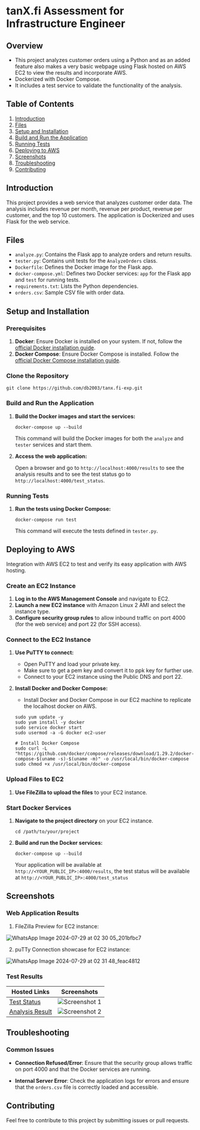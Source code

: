 # tanX.fi Assessment for Infrastructure Engineer

## Overview

- This project analyzes customer orders using a Python and as an added feature also makes a very basic webpage using Flask hosted on AWS EC2 to view the results and incorporate AWS. 
- Dockerized with Docker Compose. 
- It includes a test service to validate the functionality of the analysis.

## Table of Contents

1. [Introduction](#introduction)
2. [Files](#files)
3. [Setup and Installation](#setup-and-installation)
4. [Build and Run the Application](#build-and-run-the-application)
5. [Running Tests](#running-tests)
6. [Deploying to AWS](#deploying-to-aws)
7. [Screenshots](#screenshots)
8. [Troubleshooting](#troubleshooting)
9. [Contributing](#contributing)


## Introduction

This project provides a web service that analyzes customer order data. The analysis includes revenue per month, revenue per product, revenue per customer, and the top 10 customers. The application is Dockerized and uses Flask for the web service.

## Files

- `analyze.py`: Contains the Flask app to analyze orders and return results.
- `tester.py`: Contains unit tests for the `AnalyzeOrders` class.
- `Dockerfile`: Defines the Docker image for the Flask app.
- `docker-compose.yml`: Defines two Docker services: `app` for the Flask app and `test` for running tests.
- `requirements.txt`: Lists the Python dependencies.
- `orders.csv`: Sample CSV file with order data.

## Setup and Installation

### Prerequisites

1. **Docker**: Ensure Docker is installed on your system. If not, follow the [official Docker installation guide](https://docs.docker.com/get-docker/).
2. **Docker Compose**: Ensure Docker Compose is installed. Follow the [official Docker Compose installation guide](https://docs.docker.com/compose/install/).

### Clone the Repository

```
git clone https://github.com/db2003/tanx.fi-exp.git
```

### Build and Run the Application

1. **Build the Docker images and start the services:**

   ```
   docker-compose up --build
   ```

   This command will build the Docker images for both the `analyze` and `tester` services and start them.

2. **Access the web application:**

   Open a browser and go to `http://localhost:4000/results` to see the analysis results and to see the test status go to `http://localhost:4000/test_status`.

### Running Tests

1. **Run the tests using Docker Compose:**

   ```
   docker-compose run test
   ```

   This command will execute the tests defined in `tester.py`.

## Deploying to AWS

Integration with AWS EC2 to test and verify its easy application with AWS hosting.

### Create an EC2 Instance

1. **Log in to the AWS Management Console** and navigate to EC2.
2. **Launch a new EC2 instance** with Amazon Linux 2 AMI and select the instance type.
3. **Configure security group rules** to allow inbound traffic on port 4000 (for the web service) and port 22 (for SSH access).

### Connect to the EC2 Instance

1. **Use PuTTY to connect:**
   - Open PuTTY and load your private key.
   - Make sure to get a pem key and convert it to ppk key for further use.
   - Connect to your EC2 instance using the Public DNS and port 22.

2. **Install Docker and Docker Compose:**
   - Install Docker and Docker Compose in our EC2 machine to replicate the localhost docker on AWS.
     
  
   ```
   sudo yum update -y
   sudo yum install -y docker
   sudo service docker start
   sudo usermod -a -G docker ec2-user

   # Install Docker Compose
   sudo curl -L "https://github.com/docker/compose/releases/download/1.29.2/docker-compose-$(uname -s)-$(uname -m)" -o /usr/local/bin/docker-compose
   sudo chmod +x /usr/local/bin/docker-compose
   ```

### Upload Files to EC2

1. **Use FileZilla to upload the files** to your EC2 instance.

### Start Docker Services

1. **Navigate to the project directory** on your EC2 instance.

   ```
   cd /path/to/your/project
   ```

2. **Build and run the Docker services:**

   ```
   docker-compose up --build
   ```

   Your application will be available at `http://<YOUR_PUBLIC_IP>:4000/results`, the test status will be available at `http://<YOUR_PUBLIC_IP>:4000/test_status`
   

## Screenshots
### Web Application Results

1. FileZilla Preview for EC2 instance:
   
![WhatsApp Image 2024-07-29 at 02 30 05_201bfbc7](https://github.com/user-attachments/assets/51031089-759f-42ab-b689-2a1830dc132a)

2. puTTy Connection showcase for EC2 instance:
   
![WhatsApp Image 2024-07-29 at 02 31 48_feac4812](https://github.com/user-attachments/assets/3217afcd-b30a-4533-8480-e2a72d86f373)


### Test Results

| Hosted Links | Screenshots |
| ------------ | ----------- |
| [Test Status](http://ec2-34-239-136-30.compute-1.amazonaws.com:4000/test_status) | ![Screenshot 1](https://github.com/user-attachments/assets/d2304620-31a7-4d5a-af8e-7de3fd6cab23) |
| [Analysis Result](http://ec2-34-239-136-30.compute-1.amazonaws.com:4000/results) | ![Screenshot 2](https://github.com/user-attachments/assets/16938a4e-a061-49e4-ba19-0b22b7a215aa) |




## Troubleshooting

### Common Issues

- **Connection Refused/Error**: Ensure that the security group allows traffic on port 4000 and that the Docker services are running.

- **Internal Server Error**: Check the application logs for errors and ensure that the `orders.csv` file is correctly loaded and accessible.

## Contributing

Feel free to contribute to this project by submitting issues or pull requests.


